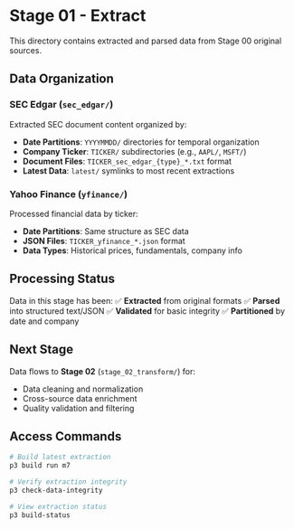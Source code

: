 # Stage 01 - Extract

This directory contains extracted and parsed data from Stage 00 original sources.

## Data Organization

### SEC Edgar (`sec_edgar/`)
Extracted SEC document content organized by:
- **Date Partitions**: `YYYYMMDD/` directories for temporal organization
- **Company Ticker**: `TICKER/` subdirectories (e.g., `AAPL/`, `MSFT/`)
- **Document Files**: `TICKER_sec_edgar_{type}_*.txt` format
- **Latest Data**: `latest/` symlinks to most recent extractions

### Yahoo Finance (`yfinance/`)
Processed financial data by ticker:
- **Date Partitions**: Same structure as SEC data
- **JSON Files**: `TICKER_yfinance_*.json` format
- **Data Types**: Historical prices, fundamentals, company info

## Processing Status

Data in this stage has been:
✅ **Extracted** from original formats
✅ **Parsed** into structured text/JSON
✅ **Validated** for basic integrity
✅ **Partitioned** by date and company

## Next Stage

Data flows to **Stage 02** (`stage_02_transform/`) for:
- Data cleaning and normalization
- Cross-source data enrichment
- Quality validation and filtering

## Access Commands

```bash
# Build latest extraction
p3 build run m7

# Verify extraction integrity
p3 check-data-integrity

# View extraction status
p3 build-status
```